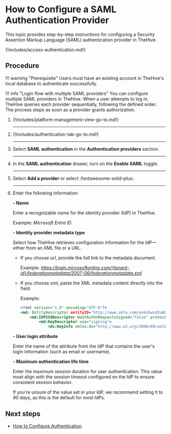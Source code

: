 # How to Configure a SAML Authentication Provider

<!-- md:license Platinum -->

This topic provides step-by-step instructions for configuring a Security Assertion Markup Language (SAML) authentication provider in TheHive.

{!includes/access-authentication.md!}

<h2>Procedure</h2>

!!! warning "Prerequisite"
    Users must have an existing account in TheHive's local database to authenticate successfully.

!!! info "Login flow with multiple SAML providers"
    You can configure multiple SAML providers in TheHive. When a user attempts to log in, TheHive queries each provider sequentially, following the defined order. The process stops as soon as a provider grants authorization.

1. {!includes/platform-management-view-go-to.md!}

    ---

2. {!includes/authentication-tab-go-to.md!}

    ---

3. Select **SAML authentication** in the **Authentication providers** section.

    ---

4. In the **SAML authentication** drawer, turn on the **Enable SAML** toggle.

    ---

5. Select **Add a provider** or select :fontawesome-solid-plus:.

    ---

6. Enter the following information:

    **- Name**

    Enter a recognizable name for the identity provider (IdP) in TheHive.

    Example: *Microsoft Entra ID*

    **- Identity provider metadata type**

    Select how TheHive retrieves configuration information for the IdP—either from an XML file or a URL.

    * If you choose *url*, provide the full link to the metadata document.
    
        Example: *https://login.microsoftonline.com/{tenant-id}/federationmetadata/2007-06/federationmetadata.xml*

    * If you choose *xml*, paste the XML metadata content directly into the field.
    
        Example: 

        ``` xml
        <?xml version="1.0" encoding="UTF-8"?>
        <md: EntityDescriptor entityID="http://www.okta.com/exknhwsd2uAGUSK66696"               xmlns="urn:oasis:names:tc:SAML:2.0:metadata">
            <md:IDPSSODescriptor WantAuthnRequestsSigned="false" protocolSupportEnumeration="urn:oasis:names:tc:SAML:2.0:protocol">
                <md:KeyDescriptor use="signing">
                    <ds:KeyInfo xmlns:ds="http://www.w3.org/2000/09/xmldsig#">
        ```

    **- User login attribute**

    Enter the name of the attribute from the IdP that contains the user's login information (such as email or username).

    **- Maximum authentication life time**

    Enter the maximum session duration for user authentication. This value must align with the session timeout configured on the IdP to ensure consistent session behavior.

    If you're unsure of the value set in your IdP, we recommend setting it to *90 days*, as this is the default for most IdPs.

<h2>Next steps</h2>

* [How to Configure Authentication](configure-authentication.md)